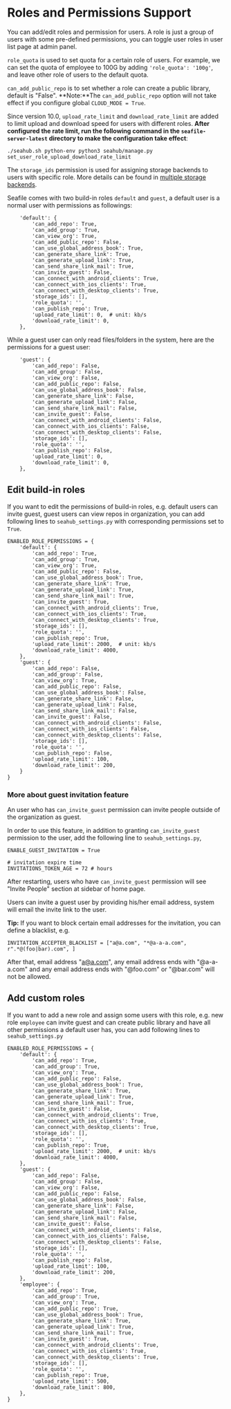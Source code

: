 # Roles and Permissions Support

You can add/edit roles and permission for users. A role is just a group of users with some pre-defined permissions, you can toggle user roles in user list page at admin panel.

`role_quota` is used to set quota for a certain role of users. For example, we can set the quota of employee to 100G by adding `'role_quota': '100g'`, and leave other role of users to the default quota.

`can_add_public_repo` is to set whether a role can create a public library, default is "False". **Note:**The `can_add_public_repo` option will not take effect if you configure global `CLOUD_MODE = True`.

Since version 10.0, `upload_rate_limit` and `download_rate_limit` are added to limit upload and download speed for users with different roles. **After configured the rate limit, run the following command in the `seafile-server-latest` directory to make the configuration take effect**:

```
./seahub.sh python-env python3 seahub/manage.py set_user_role_upload_download_rate_limit
```


The `storage_ids` permission is used for assigning storage backends to users with specific role. More details can be found in [multiple storage backends](multiple_storage_backends.md).

Seafile comes with two build-in roles `default` and `guest`, a default user is a normal user with permissions as followings:

```
    'default': {
        'can_add_repo': True,
        'can_add_group': True,
        'can_view_org': True,
        'can_add_public_repo': False,
        'can_use_global_address_book': True,
        'can_generate_share_link': True,
        'can_generate_upload_link': True,
        'can_send_share_link_mail': True,
        'can_invite_guest': False,
        'can_connect_with_android_clients': True,
        'can_connect_with_ios_clients': True,
        'can_connect_with_desktop_clients': True,
        'storage_ids': [],
        'role_quota': '',
        'can_publish_repo': True,
        'upload_rate_limit': 0,  # unit: kb/s
        'download_rate_limit': 0,
    },
```

While a guest user can only read files/folders in the system, here are the permissions for a guest user:
```
    'guest': {
        'can_add_repo': False,
        'can_add_group': False,
        'can_view_org': False,
        'can_add_public_repo': False,
        'can_use_global_address_book': False,
        'can_generate_share_link': False,
        'can_generate_upload_link': False,
        'can_send_share_link_mail': False,
        'can_invite_guest': False,
        'can_connect_with_android_clients': False,
        'can_connect_with_ios_clients': False,
        'can_connect_with_desktop_clients': False,
        'storage_ids': [],
        'role_quota': '',
        'can_publish_repo': False,
        'upload_rate_limit': 0,
        'download_rate_limit': 0,
    },
```

## Edit build-in roles

If you want to edit the permissions of build-in roles, e.g. default users can invite guest, guest users can view repos in organization, you can add following lines to `seahub_settings.py` with corresponding permissions set to `True`.

```
ENABLED_ROLE_PERMISSIONS = {
    'default': {
        'can_add_repo': True,
        'can_add_group': True,
        'can_view_org': True,
        'can_add_public_repo': False,
        'can_use_global_address_book': True,
        'can_generate_share_link': True,
        'can_generate_upload_link': True,
        'can_send_share_link_mail': True,
        'can_invite_guest': True,
        'can_connect_with_android_clients': True,
        'can_connect_with_ios_clients': True,
        'can_connect_with_desktop_clients': True,
        'storage_ids': [],
        'role_quota': '',
        'can_publish_repo': True,
        'upload_rate_limit': 2000,  # unit: kb/s
        'download_rate_limit': 4000,
    },
    'guest': {
        'can_add_repo': False,
        'can_add_group': False,
        'can_view_org': True,
        'can_add_public_repo': False,
        'can_use_global_address_book': False,
        'can_generate_share_link': False,
        'can_generate_upload_link': False,
        'can_send_share_link_mail': False,
        'can_invite_guest': False,
        'can_connect_with_android_clients': False,
        'can_connect_with_ios_clients': False,
        'can_connect_with_desktop_clients': False,
        'storage_ids': [],
        'role_quota': '',
        'can_publish_repo': False,
        'upload_rate_limit': 100,
        'download_rate_limit': 200,
    }
}
```

### More about guest invitation feature

An user who has `can_invite_guest` permission can invite people outside of the organization as guest.

In order to use this feature, in addition to granting `can_invite_guest` permission to the user, add the  following line to `seahub_settings.py`,

```
ENABLE_GUEST_INVITATION = True

# invitation expire time
INVITATIONS_TOKEN_AGE = 72 # hours
```

After restarting, users who have `can_invite_guest` permission will see "Invite People" section at sidebar of home page.

Users can invite a guest user by providing his/her email address, system will email the invite link to the user.

**Tip:** If you want to block certain email addresses for the invitation, you can define a blacklist, e.g.

```
INVITATION_ACCEPTER_BLACKLIST = ["a@a.com", "*@a-a-a.com", r".*@(foo|bar).com", ]
```

After that, email address "a@a.com", any email address ends with "@a-a-a.com" and any email address ends with "@foo.com" or "@bar.com" will not be allowed.


## Add custom roles

If you want to add a new role and assign some users with this role, e.g. new role `employee` can invite guest and can create public library and have all other permissions a default user has, you can add following lines to `seahub_settings.py`

```
ENABLED_ROLE_PERMISSIONS = {
    'default': {
        'can_add_repo': True,
        'can_add_group': True,
        'can_view_org': True,
        'can_add_public_repo': False,
        'can_use_global_address_book': True,
        'can_generate_share_link': True,
        'can_generate_upload_link': True,
        'can_send_share_link_mail': True,
        'can_invite_guest': False,
        'can_connect_with_android_clients': True,
        'can_connect_with_ios_clients': True,
        'can_connect_with_desktop_clients': True,
        'storage_ids': [],
        'role_quota': '',
        'can_publish_repo': True,
        'upload_rate_limit': 2000,  # unit: kb/s
        'download_rate_limit': 4000,
    },
    'guest': {
        'can_add_repo': False,
        'can_add_group': False,
        'can_view_org': False,
        'can_add_public_repo': False,
        'can_use_global_address_book': False,
        'can_generate_share_link': False,
        'can_generate_upload_link': False,
        'can_send_share_link_mail': False,
        'can_invite_guest': False,
        'can_connect_with_android_clients': False,
        'can_connect_with_ios_clients': False,
        'can_connect_with_desktop_clients': False,
        'storage_ids': [],
        'role_quota': '',
        'can_publish_repo': False,
        'upload_rate_limit': 100,
        'download_rate_limit': 200,
    },
    'employee': {
        'can_add_repo': True,
        'can_add_group': True,
        'can_view_org': True,
        'can_add_public_repo': True,
        'can_use_global_address_book': True,
        'can_generate_share_link': True,
        'can_generate_upload_link': True,
        'can_send_share_link_mail': True,
        'can_invite_guest': True,
        'can_connect_with_android_clients': True,
        'can_connect_with_ios_clients': True,
        'can_connect_with_desktop_clients': True,
        'storage_ids': [],
        'role_quota': '',
        'can_publish_repo': True,
        'upload_rate_limit': 500,
        'download_rate_limit': 800,
    },
}
```
